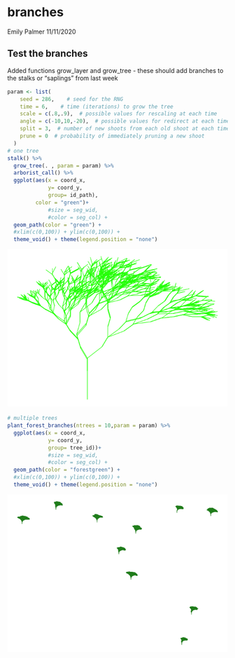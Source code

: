 branches
================
Emily Palmer
11/11/2020

## Test the branches

Added functions grow\_layer and grow\_tree - these should add branches
to the stalks or “saplings” from last week

``` r
param <- list(
    seed = 286,    # seed for the RNG
    time = 6,    # time (iterations) to grow the tree
    scale = c(.8,.9),  # possible values for rescaling at each time
    angle = c(-10,10,-20),  # possible values for redirect at each time
    split = 3,  # number of new shoots from each old shoot at each time
    prune = 0  # probability of immediately pruning a new shoot
  )
# one tree
stalk() %>% 
  grow_tree(. , param = param) %>% 
  arborist_call() %>%
  ggplot(aes(x = coord_x,
             y= coord_y, 
             group= id_path),
         color = "green")+
             #size = seg_wid, 
             #color = seg_col) + 
  geom_path(color = "green") + 
  #xlim(c(0,100)) + ylim(c(0,100)) + 
  theme_void() + theme(legend.position = "none")
```

![](branches_files/figure-gfm/unnamed-chunk-1-1.png)<!-- -->

``` r
# multiple trees 
plant_forest_branches(ntrees = 10,param = param) %>%
  ggplot(aes(x = coord_x,
             y= coord_y, 
             group= tree_id))+
             #size = seg_wid, 
             #color = seg_col) + 
  geom_path(color = "forestgreen") + 
  #xlim(c(0,100)) + ylim(c(0,100)) + 
  theme_void() + theme(legend.position = "none")
```

![](branches_files/figure-gfm/unnamed-chunk-1-2.png)<!-- -->
